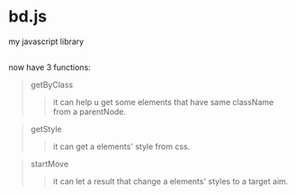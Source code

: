 # bd.js
my javascript library
##
now have 3 functions:
>getByClass
>>it can help u get some elements that have same className from a parentNode.

>getStyle
>>it can get a elements' style from css.

>startMove
>>it can let a result that change a elements' styles to a target aim.
